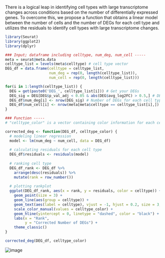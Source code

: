 There is a logical leap in identifying cell types with large transcriptome changes across conditions based on the number of differentially expressed genes.
To overcome this, we propose a function that obtains a linear model between the number of cells and the number of DEGs for each cell type and utilizes the residuals to identify cell types with large transcriptome changes.

```R
library(Seurat)
library(ggplot2)
library(dplyr)

### Input; dataframe including celltype, num_deg, num_cell -----
meta = seurat@meta.data
celltype_list = levels(meta$celltype) # cell type vector
DEG_df = data.frame(celltype = celltype_list,
                    num_deg = rep(0, length(celltype_list)),
                    num_cell = rep(0, length(celltype_list)))

for(i in 1:length(celltype_list)) {
  DEG = get(paste0('DEG_', celltype_list[i])) # Get your DEGs
  DEG_sig = DEG[DEG$p_val_adj < 0.05 & abs(DEG$avg_log2FC) > 0.5,] # DEG threshold (user-defined)
  DEG_df$num_deg[i] <- nrow(DEG_sig) # Number of DEGs for each cell type
  DEG_df$num_cell[i] <- nrow(meta[meta$celltype == celltype_list[i],]) # Number of cells for each cell type
}

### Function -----
# "celltype_color" is a vector containing color information for each cell type used in the annotation visualization.

corrected_deg <- function(DEG_df, celltype_color) {
  # modeling linear regression
  model <- lm(num_deg ~ num_cell, data = DEG_df)
  
  # calculating residuals for each cell type
  DEG_df$residuals <- residuals(model)
  
  # ranking cell type
  DEG_df_rank <- DEG_df %>%
    arrange(desc(residuals)) %>%
    mutate(rank = row_number())
  
  # plotting rankplot
  ggplot(DEG_df_rank, aes(x = rank, y = residuals, color = celltype)) +
    geom_point(size = 3) +
    geom_line(aes(group = celltype)) +
    geom_text(aes(label = celltype), vjust = -1, hjust = 0.2, size = 3, color = "black") +
    scale_color_manual(values = celltype_color) +
    geom_hline(yintercept = 0, linetype = "dashed", color = "black") +
    labs(x = "Rank",
         y = "Corrected Number of DEGs") +
    theme_classic()
}

corrected_deg(DEG_df, celltype_color)
```

![image](https://github.com/CB-postech/Basic_analysis/assets/98519284/491f23ff-c5db-44fc-be7e-336f960673de)
